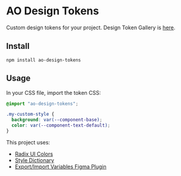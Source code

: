 # AO Design Tokens

Custom design tokens for your project. Design Token Gallery is [here](https://andreortiz82.github.io/ao-design-tokens/).

## Install

`npm install ao-design-tokens`

## Usage

In your CSS file, import the token CSS:

```css
@import "ao-design-tokens";

.my-custom-style {
  background: var(--component-base);
  color: var(--component-text-default);
}
```

This project uses:

- [Radix UI Colors](https://www.radix-ui.com/colors)
- [Style Dictionary](https://styledictionary.com/)
- [Export/Import Variables Figma Plugin](https://www.figma.com/community/plugin/1256972111705530093)
